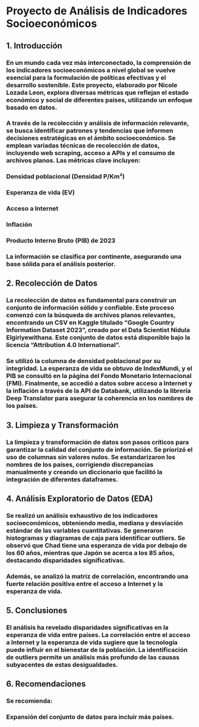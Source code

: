 # Proyecto de Análisis de Indicadores Socioeconómicos
## 1. Introducción
### En un mundo cada vez más interconectado, la comprensión de los indicadores socioeconómicos a nivel global se vuelve esencial para la formulación de políticas efectivas y el desarrollo sostenible. Este proyecto, elaborado por Nicole Lozada Leon, explora diversas métricas que reflejan el estado económico y social de diferentes países, utilizando un enfoque basado en datos.

### A través de la recolección y análisis de información relevante, se busca identificar patrones y tendencias que informen decisiones estratégicas en el ámbito socioeconómico. Se emplean variadas técnicas de recolección de datos, incluyendo web scraping, acceso a APIs y el consumo de archivos planos. Las métricas clave incluyen:

### Densidad poblacional (Densidad P/Km²)
### Esperanza de vida (EV)
### Acceso a Internet
### Inflación
### Producto Interno Bruto (PIB) de 2023
### La información se clasifica por continente, asegurando una base sólida para el análisis posterior.

## 2. Recolección de Datos
### La recolección de datos es fundamental para construir un conjunto de información sólido y confiable. Este proceso comenzó con la búsqueda de archivos planos relevantes, encontrando un CSV en Kaggle titulado “Google Country Information Dataset 2023”, creado por el Data Scientist Nidula Elgiriyewithana. Este conjunto de datos está disponible bajo la licencia “Attribution 4.0 International”.

### Se utilizó la columna de densidad poblacional por su integridad. La esperanza de vida se obtuvo de IndexMundi, y el PIB se consultó en la página del Fondo Monetario Internacional (FMI). Finalmente, se accedió a datos sobre acceso a Internet y la inflación a través de la API de Databank, utilizando la librería Deep Translator para asegurar la coherencia en los nombres de los países.

## 3. Limpieza y Transformación
### La limpieza y transformación de datos son pasos críticos para garantizar la calidad del conjunto de información. Se priorizó el uso de columnas sin valores nulos. Se estandarizaron los nombres de los países, corrigiendo discrepancias manualmente y creando un diccionario que facilitó la integración de diferentes dataframes.

## 4. Análisis Exploratorio de Datos (EDA)
### Se realizó un análisis exhaustivo de los indicadores socioeconómicos, obteniendo media, mediana y desviación estándar de las variables cuantitativas. Se generaron histogramas y diagramas de caja para identificar outliers. Se observó que Chad tiene una esperanza de vida por debajo de los 60 años, mientras que Japón se acerca a los 85 años, destacando disparidades significativas.

### Además, se analizó la matriz de correlación, encontrando una fuerte relación positiva entre el acceso a Internet y la esperanza de vida.

## 5. Conclusiones
### El análisis ha revelado disparidades significativas en la esperanza de vida entre países. La correlación entre el acceso a Internet y la esperanza de vida sugiere que la tecnología puede influir en el bienestar de la población. La identificación de outliers permite un análisis más profundo de las causas subyacentes de estas desigualdades.

## 6. Recomendaciones
### Se recomienda:

### Expansión del conjunto de datos para incluir más países.
